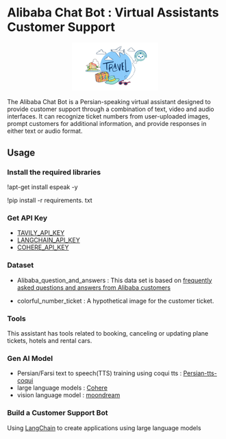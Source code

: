 # Alibaba Chat Bot : Virtual Assistants Customer Support

<div align="center">
    <img width="40%" src="https://github.com/faezeh-gholamrezaie/Alibaba-Chat-Bot-Virtual-Assistants-Customer-Support/blob/main/travel.png">
</div>

The Alibaba Chat Bot is a Persian-speaking virtual assistant designed to provide customer support through a combination of text, video and audio interfaces.
It can recognize ticket numbers from user-uploaded images, prompt customers for additional information, and provide responses in either text or audio format. 

## Usage

### Install the required libraries

!apt-get install espeak -y

!pip install -r requirements. txt

### Get API Key

* [TAVILY_API_KEY](https://app.tavily.com/home)
* [LANGCHAIN_API_KEY](https://smith.langchain.com/)
* [COHERE_API_KEY](https://www.google.com/url?q=https%3A%2F%2Fdashboard.cohere.com%2Fwelcome%2Flogin%3Fsource%3Dreadme%26redirect%3D%252Freference%252Fabout)

### Dataset 

* Alibaba_question_and_answers : This data set is based on [frequently asked questions and answers from Alibaba customers](https://www.alibaba.ir/help-center/categories/faq)

* colorful_number_ticket : A hypothetical image for the customer ticket.

### Tools

This assistant has tools related to booking, canceling or updating plane tickets, hotels and rental cars.

### Gen AI Model

* Persian/Farsi text to speech(TTS) training using coqui tts : [Persian-tts-coqui](https://huggingface.co/Kamtera/persian-tts-female-vits)
* large language models : [Cohere](https://github.com/cohere-ai/cohere-python)
* vision language model : [moondream](https://github.com/vikhyat/moondream)

### Build a Customer Support Bot

Using [LangChain](https://langchain-ai.github.io/langgraph/tutorials/customer-support/customer-support/) to create applications using large language models
